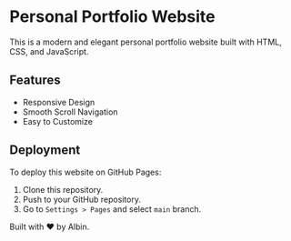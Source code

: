 # Personal Portfolio Website

This is a modern and elegant personal portfolio website built with HTML, CSS, and JavaScript.

## Features
- Responsive Design
- Smooth Scroll Navigation
- Easy to Customize

## Deployment
To deploy this website on GitHub Pages:
1. Clone this repository.
2. Push to your GitHub repository.
3. Go to `Settings > Pages` and select `main` branch.

Built with ❤️ by Albin.
